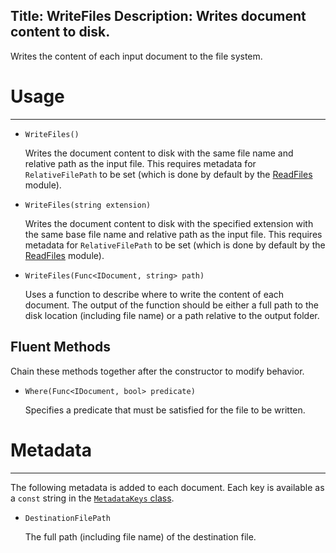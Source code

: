 Title: WriteFiles
Description: Writes document content to disk.
---
Writes the content of each input document to the file system.

# Usage
---

  - `WriteFiles()`
  
    Writes the document content to disk with the same file name and relative path as the input file. This requires metadata for `RelativeFilePath` to be set (which is done by default by the [ReadFiles](/modules/readfiles) module).
  
  - `WriteFiles(string extension)`

    Writes the document content to disk with the specified extension with the same base file name and relative path as the input file. This requires metadata for `RelativeFilePath` to be set (which is done by default by the [ReadFiles](/modules/readfiles) module).
  
  - `WriteFiles(Func<IDocument, string> path)`
  
    Uses a function to describe where to write the content of each document. The output of the function should be either a full path to the disk location (including file name) or a path relative to the output folder.
  
## Fluent Methods

Chain these methods together after the constructor to modify behavior.
  
  - `Where(Func<IDocument, bool> predicate)`
  
    Specifies a predicate that must be satisfied for the file to be written.
    
# Metadata
---

The following metadata is added to each document. Each key is available as a `const` string in the [`MetadataKeys` class](/knowledgebase/metadatakeys).

  - `DestinationFilePath`
  
    The full path (including file name) of the destination file.